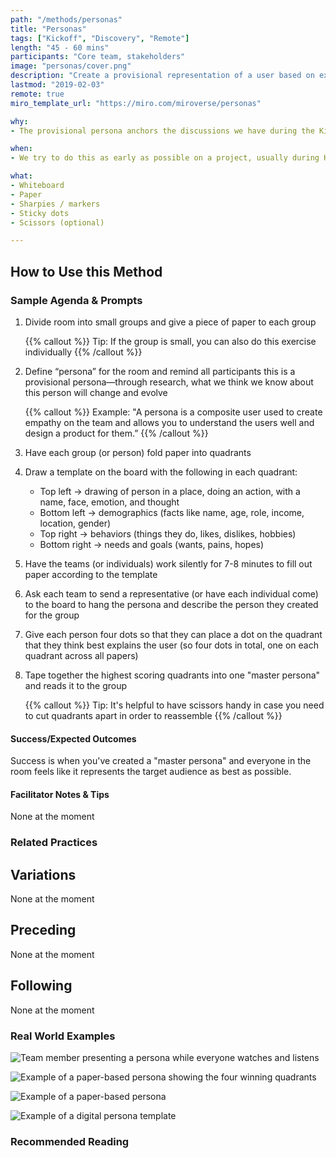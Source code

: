 ```yaml
---
path: "/methods/personas"
title: "Personas"
tags: ["Kickoff", "Discovery", "Remote"]
length: "45 - 60 mins"
participants: "Core team, stakeholders"
image: "personas/cover.png"
description: "Create a provisional representation of a user based on existing knowledge and assumptions"
lastmod: "2019-02-03"
remote: true
miro_template_url: "https://miro.com/miroverse/personas"

why:
- The provisional persona anchors the discussions we have during the Kickoff and allows the core team to make smart decisions about who to target for exploratory research during the Discovery phase of the project.

when:
- We try to do this as early as possible on a project, usually during Kickoff.

what:
- Whiteboard
- Paper
- Sharpies / markers
- Sticky dots
- Scissors (optional)

---
```

## How to Use this Method
### Sample Agenda & Prompts
1. Divide room into small groups and give a piece of paper to each group
        
   {{% callout %}}
   Tip: If the group is small, you can also do this exercise individually
   {{% /callout %}}
1. Define “persona” for the room and remind all participants this is a provisional persona—through research, what we think we know about this person will change and evolve

   {{% callout %}}
   Example: "A persona is a composite user used to create empathy on the team and allows you to understand the users well and design a product for them.”
   {{% /callout %}}

1. Have each group (or person) fold paper into quadrants

1. Draw a template on the board with the following in each quadrant:
   - Top left → drawing of person in a place, doing an action, with a name, face, emotion, and thought
   - Bottom left → demographics (facts like name, age, role, income, location, gender)
   - Top right → behaviors (things they do, likes, dislikes, hobbies)
   - Bottom right → needs and goals (wants, pains, hopes)

1. Have the teams (or individuals) work silently for 7-8 minutes to fill out paper according to the template

1. Ask each team to send a representative (or have each individual come) to the board to hang the persona and describe the person they created for the group

1. Give each person four dots so that they can place a dot on the quadrant that they think best explains the user (so four dots in total, one on each quadrant across all papers)

1. Tape together the highest scoring quadrants into one "master persona" and reads it to the group

   {{% callout %}}
   Tip: It's helpful to have scissors handy in case you need to cut quadrants apart in order to reassemble
   {{% /callout %}}
#### Success/Expected Outcomes
Success is when you've created a "master persona" and everyone in the room feels like it represents the target audience as best as possible.

#### Facilitator Notes & Tips

None at the moment

### Related Practices

## Variations

None at the moment

## Preceding

None at the moment

## Following

None at the moment

### Real World Examples

![Team member presenting a persona while everyone watches and listens](/images/practices/personas/example-1.png)

![Example of a paper-based persona showing the four winning quadrants](/images/practices/personas/example-2.png)

![Example of a paper-based persona](/images/practices/personas/example-3.png)

![Example of a digital persona template](/images/practices/personas/example-5.jpg)

### Recommended Reading


